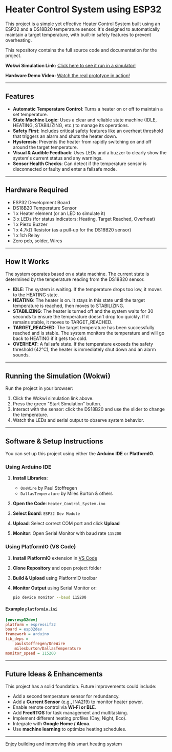 # Heater Control System using ESP32

This project is a simple yet effective Heater Control System built using an ESP32 and a DS18B20 temperature sensor. It's designed to automatically maintain a target temperature, with built-in safety features to prevent overheating.

This repository contains the full source code and documentation for the project.

**Wokwi Simulation Link:** [Click here to see it run in a simulator!](https://wokwi.com/projects/436891097299493889)

**Hardware Demo Video:** [Watch the real prototype in action!](https://drive.google.com/file/d/1sPjoh1X56OnBt9ygG4l6JknpRuhZzQ5J/view?usp=drivesdk)

---

## Features

* **Automatic Temperature Control**: Turns a heater on or off to maintain a set temperature.
* **State Machine Logic**: Uses a clear and reliable state machine (IDLE, HEATING, STABILIZING, etc.) to manage its operations.
* **Safety First**: Includes critical safety features like an overheat threshold that triggers an alarm and shuts the heater down.
* **Hysteresis**: Prevents the heater from rapidly switching on and off around the target temperature.
* **Visual & Audible Feedback**: Uses LEDs and a buzzer to clearly show the system's current status and any warnings.
* **Sensor Health Checks**: Can detect if the temperature sensor is disconnected or faulty and enter a failsafe mode.

---

## Hardware Required

* ESP32 Development Board
* DS18B20 Temperature Sensor
* 1 x Heater element (or an LED to simulate it)
* 3 x LEDs (for status indicators: Heating, Target Reached, Overheat)
* 1 x Piezo Buzzer
* 1 x 4.7kΩ Resistor (as a pull-up for the DS18B20 sensor)
* 1 x 1ch Relay
* Zero pcb, solder, Wires

---

## How It Works

The system operates based on a state machine. The current state is determined by the temperature reading from the DS18B20 sensor.

* **IDLE**: The system is waiting. If the temperature drops too low, it moves to the HEATING state.
* **HEATING**: The heater is on. It stays in this state until the target temperature is reached, then moves to STABILIZING.
* **STABILIZING**: The heater is turned off and the system waits for 30 seconds to ensure the temperature doesn't drop too quickly. If it remains stable, it moves to TARGET\_REACHED.
* **TARGET\_REACHED**: The target temperature has been successfully reached and is stable. The system monitors the temperature and will go back to HEATING if it gets too cold.
* **OVERHEAT**: A failsafe state. If the temperature exceeds the safety threshold (42°C), the heater is immediately shut down and an alarm sounds.

---

## Running the Simulation (Wokwi)

Run the project in your browser:

1. Click the Wokwi simulation link above.
2. Press the green "Start Simulation" button.
3. Interact with the sensor: click the DS18B20 and use the slider to change the temperature.
4. Watch the LEDs and serial output to observe system behavior.

---

## Software & Setup Instructions

You can set up this project using either the **Arduino IDE** or **PlatformIO**.

### Using Arduino IDE

1. **Install Libraries**:

   * `OneWire` by Paul Stoffregen
   * `DallasTemperature` by Miles Burton & others
2. **Open the Code**: `Heater_Control_System.ino`
3. **Select Board**: `ESP32 Dev Module`
4. **Upload**: Select correct COM port and click **Upload**
5. **Monitor**: Open Serial Monitor with baud rate `115200`

### Using PlatformIO (VS Code)

1. **Install PlatformIO** extension in [VS Code](https://code.visualstudio.com/)
2. **Clone Repository** and open project folder
3. **Build & Upload** using PlatformIO toolbar
4. **Monitor Output** using Serial Monitor or:

   ```bash
   pio device monitor --baud 115200
   ```

#### Example `platformio.ini`

```ini
[env:esp32dev]
platform = espressif32
board = esp32dev
framework = arduino
lib_deps =
    paulstoffregen/OneWire
    milesburton/DallasTemperature
monitor_speed = 115200
```

---

## Future Ideas & Enhancements

This project has a solid foundation. Future improvements could include:

* Add a second temperature sensor for redundancy.
* Add a **Current Sensor** (e.g., INA219) to monitor heater power.
* Enable remote control via **Wi-Fi or BLE**.
* Add **FreeRTOS** for task management and multitasking.
* Implement different heating profiles (Day, Night, Eco).
* Integrate with **Google Home / Alexa**.
* Use **machine learning** to optimize heating schedules.

---

Enjoy building and improving this smart heating system
